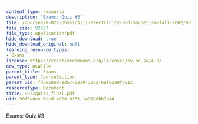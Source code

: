 ```yaml
---
content_type: resource
description: 'Exams: Quiz #3'
file: /courses/8-022-physics-ii-electricity-and-magnetism-fall-2002/90f5e8ee6ccd4620b151149188bb7a4d_8022quiz3_final.pdf
file_size: 92527
file_type: application/pdf
hide_download: true
hide_download_original: null
learning_resource_types:
- Exams
license: https://creativecommons.org/licenses/by-nc-sa/4.0/
ocw_type: OCWFile
parent_title: Exams
parent_type: CourseSection
parent_uid: fd665869-1d57-6230-3062-6af02a9fd21c
resourcetype: Document
title: 8022quiz3_final.pdf
uid: 90f5e8ee-6ccd-4620-b151-149188bb7a4d
---
```

Exams: Quiz #3